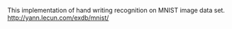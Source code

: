 This implementation of hand writing recognition on MNIST image data set. http://yann.lecun.com/exdb/mnist/
